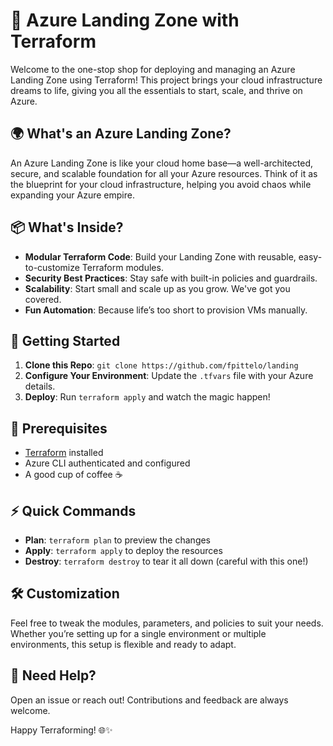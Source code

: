 # 🚀 Azure Landing Zone with Terraform

Welcome to the one-stop shop for deploying and managing an Azure Landing Zone using Terraform! This project brings your cloud infrastructure dreams to life, giving you all the essentials to start, scale, and thrive on Azure.

## 🌍 What's an Azure Landing Zone?

An Azure Landing Zone is like your cloud home base—a well-architected, secure, and scalable foundation for all your Azure resources. Think of it as the blueprint for your cloud infrastructure, helping you avoid chaos while expanding your Azure empire.

## 📦 What's Inside?

- **Modular Terraform Code**: Build your Landing Zone with reusable, easy-to-customize Terraform modules.
- **Security Best Practices**: Stay safe with built-in policies and guardrails.
- **Scalability**: Start small and scale up as you grow. We've got you covered.
- **Fun Automation**: Because life’s too short to provision VMs manually.

## 🚀 Getting Started

1. **Clone this Repo**: `git clone https://github.com/fpittelo/landing`
2. **Configure Your Environment**: Update the `.tfvars` file with your Azure details.
3. **Deploy**: Run `terraform apply` and watch the magic happen!

## 💼 Prerequisites

- [Terraform](https://www.terraform.io/downloads.html) installed
- Azure CLI authenticated and configured
- A good cup of coffee ☕

## ⚡ Quick Commands

- **Plan**: `terraform plan` to preview the changes
- **Apply**: `terraform apply` to deploy the resources
- **Destroy**: `terraform destroy` to tear it all down (careful with this one!)

## 🛠 Customization

Feel free to tweak the modules, parameters, and policies to suit your needs. Whether you’re setting up for a single environment or multiple environments, this setup is flexible and ready to adapt.

## 📢 Need Help?

Open an issue or reach out! Contributions and feedback are always welcome. 

Happy Terraforming! 🌐✨

